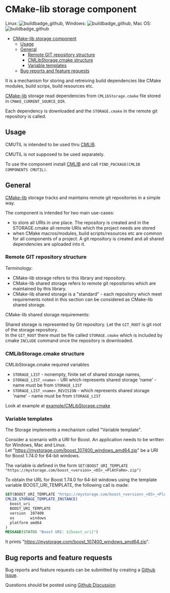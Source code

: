 
# CMake-lib storage component

Linux: ![buildbadge_github], Windows: ![buildbadge_github], Mac OS: ![buildbadge_github]

- [CMake-lib storage component](#cmake-lib-storage-component)
  - [Usage](#usage)
  - [General](#general)
    - [Remote GIT repository structure](#remote-git-repository-structure)
    - [CMLibStorage.cmake structure](#cmlibstoragecmake-structure)
    - [Variable templates](#variable-templates)
  - [Bug reports and feature requests](#bug-reports-and-feature-requests)

It is a mechanism for storing and retreiving build dependencies like CMake modules, build scrips,
build resources etc.

[CMake-lib] storage read dependencies from `CMLibStorage.cmake` file stored in
`CMAKE_CURRENT_SOURCE_DIR`.

Each dependency is downloaded and the `STORAGE.cmake` in the remote git repository is called.

## Usage

CMUTIL is intended to be used thru [CMLIB].

CMUTIL is not supposed to be used separately.

To use the component install [CMLIB] and call `FIND_PACKAGE(CMLIB COMPONENTS CMUTIL)`.

## General

[CMake-lib] storage tracks and maintains remote git repositories in a simple way.

The component is intended for two main use-cases:

- to store all URIs in one place. The repository is created and in the STORAGE.cmake
  all remote URIs which the project needs are stored
- when CMake macros/modules, build scripts/resources etc are common for all
  components of a project. A git repository is created and all shared dependencies
  are uploaded into it.

### Remote GIT repository structure

Terminology:

- CMake-lib storage refers to this library and repository.
- CMake-lib shared storage refers to remote git repositories which are maintained by this library.
- CMake-lib shared storage is a "standard" - each repository which meet
  requirements noted in this section can be considered as CMake-lib shared storage.

CMake-lib shared storage requirements:

Shared storage is represented by Git repository. Let the `GIT_ROOT` is git root of the
storage repository. \
In the `GIT_ROOT` there must be file called `STORAGE.cmake` which is included
by cmake `INCLUDE` command once the repository is downloaded.

### CMLibStorage.cmake structure

CMLibStorage.cmake required variables

- `STORAGE_LIST` - nonempty, finite set of shared storage names,
- `STORAGE_LIST_<name>` - URI which represents shared storage 'name' - name must be from `STORAGE_LIST`
- `STORAGE_LIST_<name>_REVISION` - which represents shared storage 'name' - name must be from `STORAGE_LIST`

Look at example at [example/CMLibStorage.cmake]

### Variable templates

The Storage implements a mechanism called "Variable template".

Consider a scenario with a URI for Boost. An application needs to be written for Windows, Mac and Linux. \
Let "https://mystorage.com/boost_107400_windows_amd64.zip" be a URI for Boost 1.74.0 for 64-bit windows.

The variable is defined in the form `SET(BOOST_URI_TEMPLATE "https://mystorage.com/boost_<version>_<OS>_<PlAtFoRm>.zip")`

To obtain the URL for Boost 1.74.0 for 64-bit windows using the template variable BOOST_URI_TEMPLATE, the following call is made:

```cmake
SET(BOOST_URI_TEMPLATE "https://mystorage.com/boost_<version>_<OS>_<PlAtFoRm>.zip")
CMLIB_STORAGE_TEMPLATE_INSTANCE(
  boost_uri
  BOOST_URI_TEMPLATE
  version  107400
  os       windows
  platform amd64
)
MESSAGE(STATUS "Boost URI: ${boost_uri}")
```

It prints "https://mystorage.com/boost_107400_windows_amd64.zip".

## Bug reports and feature requests

Bug reports and feature requests can be submitted by creating a [Github Issue].

Questions should be posted using [Github Discussion]

[CMLIB]:             https://github.com/cmakelib
[CMake-lib]:         https://github.com/cmakelib
[Github Discussion]: https://github.com/cmakelib/cmakelib-component-storage/discussions
[Github Issue]:      https://github.com/cmakelib/cmakelib-component-storage/issues
[example/CMLibStorage.cmake]: example/CMLibStorage.cmake
[example/]: example/
[buildbadge_github]: https://github.com/cmakelib/cmakelib-component-storage/workflows/Tests/badge.svg
